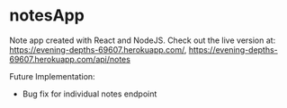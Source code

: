 # notesApp

Note app created with React and NodeJS.
Check out the live version at: https://evening-depths-69607.herokuapp.com/, https://evening-depths-69607.herokuapp.com/api/notes

Future Implementation:
  * Bug fix for individual notes endpoint


